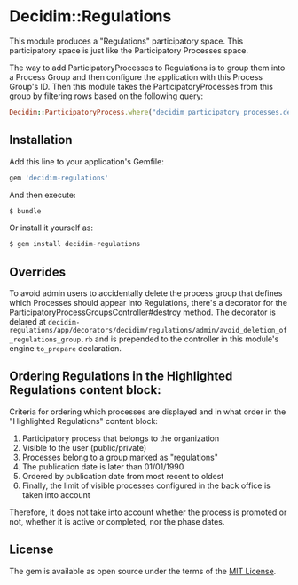 # Decidim::Regulations
This module produces a "Regulations" participatory space. This participatory space is just like the Participatory Processes space.

The way to add ParticipatoryProcesses to Regulations is to group them into a Process Group and then configure the application with this Process Group's ID. Then this module takes the ParticipatoryProcesses from this group by filtering rows based on the following query:

```ruby
Decidim::ParticipatoryProcess.where("decidim_participatory_processes.decidim_participatory_process_group_id = ?", Rails.application.config.regulation)
```

## Installation
Add this line to your application's Gemfile:

```ruby
gem 'decidim-regulations'
```

And then execute:
```bash
$ bundle
```

Or install it yourself as:
```bash
$ gem install decidim-regulations
```

## Overrides
To avoid admin users to accidentally delete the process group that defines which Processes should appear into Regulations, there's a decorator for the ParticipatoryProcessGroupsController#destroy method. The decorator is delared at `decidim-regulations/app/decorators/decidim/regulations/admin/avoid_deletion_of_regulations_group.rb` and is prepended to the controller in this module's engine `to_prepare` declaration.


## Ordering Regulations in the **Highlighted Regulations** content block:
Criteria for ordering which processes are displayed and in what order in the "Highlighted Regulations" content block:

1. Participatory process that belongs to the organization
2. Visible to the user (public/private)
3. Processes belong to a group marked as "regulations" 
4. The publication date is later than 01/01/1990
5. Ordered by publication date from most recent to oldest
6. Finally, the limit of visible processes configured in the back office is taken into account

Therefore, it does not take into account whether the process is promoted or not, whether it is active or completed, nor the phase dates.

## License
The gem is available as open source under the terms of the [MIT License](http://opensource.org/licenses/MIT).

